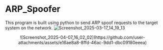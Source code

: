 # ARP_Spoofer
This program is built using python to send ARP spoof requests to the target system on the network.
![Screenshot_2025-03-17_14_19_13](https://github.com/user-attachments/assets/755dfb35-1875-4552-879d-1edd997eb118)

<center> ![Screenshot_2025-04-07_16_02_02](https://github.com/user-attachments/assets/e16ae8a8-8ffd-46ac-9dd1-dbc09180eeea) </center>
